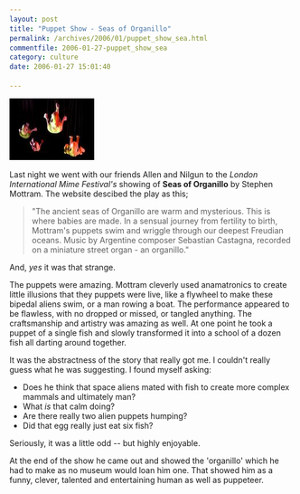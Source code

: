 ```yaml
---
layout: post
title: "Puppet Show - Seas of Organillo"
permalink: /archives/2006/01/puppet_show_sea.html
commentfile: 2006-01-27-puppet_show_sea
category: culture
date: 2006-01-27 15:01:40

---
```


<a href="/assets/images/Mottram-organillo1-300.jpg"><img src="/assets/images/Mottram-organillo1-300-thumb.jpg" width="150" height="109" alt="Organillo Alien Puppets" class="photo right" /></a>

Last night we went with our friends Allen and Nilgun to the *London International Mime Festival's* showing of **Seas of Organillo** by Stephen Mottram. The website descibed the play as this;

> "The ancient seas of Organillo are warm and mysterious. This is where babies are made. In a sensual journey from fertility to birth, Mottram's puppets swim and wriggle through our deepest Freudian oceans. Music by Argentine composer Sebastian Castagna, recorded on a miniature street organ - an organillo."

And, *yes* it was that strange.

The puppets were amazing. Mottram cleverly used anamatronics to create little illusions that they puppets were live, like a flywheel to make these bipedal aliens swim, or a man rowing a boat. The performance appeared to be flawless, with no dropped or missed, or tangled anything. The craftsmanship and artistry was amazing as well. At one point he took a puppet of a single fish and slowly transformed it into a school of a dozen fish all darting around together.

It was the abstractness of the story that really got me. I couldn't really guess what he was suggesting. I found myself asking:

-   Does he think that space aliens mated with fish to create more complex mammals and ultimately man?
-   What *is* that calm doing?
-   Are there really two alien puppets humping?
-   Did that egg really just eat six fish?

Seriously, it was a little odd -- but highly enjoyable.

At the end of the show he came out and showed the 'organillo' which he had to make as no museum would loan him one. That showed him as a funny, clever, talented and entertaining human as well as puppeteer.
